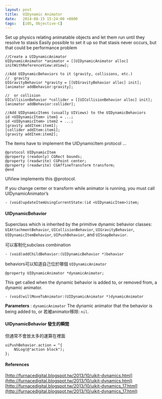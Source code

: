 ```yaml
---
layout: post
title:  UIDynamic Animator
date:   2014-08-15 15:24:00 +0800
tags:   [iOS, Objective-C]
---
```


Set up physics relating animatable objects and let them run until they resolve to stasis
Easily possible to set it up so that stasis never occurs, but that could be performance problem

<!--more-->

```objc
//Create a UIDynamicAnimator
UIDynamicAnimator *animator = [[UIDynamicAnimator alloc] initWithReferenceView:aView];

//Add UIDynamicBehaviors to it (gravity, collisions, etc.)
//  gravity
UIGravityBehavior *gravity = [[UIGravityBehavior alloc] init];
[animator addBehavior:gravity];

//  or collision
UICollisionBehavior *collider = [[UICollisionBehavior alloc] init];
[animator addBehavior:collider];

//Add UIDynamicItems (usually UIViews) to the UIDynamicBehaviors
id <UIDynamicItem> item1 = ...;
id <UIDynamicItem> item2 = ...;
[gravity addItem:item1];
[collider addItem:item1];
[gravity addItem:item2];
```
The items have to implement the UIDynamicItem protocol ...
```objc
@protocol UIDynamicItem
@property (readonly) CGRect bounds;
@property (readwrite) CGPoint center;
@property (readwrite) CGAffineTransform transform;
@end
```
UIView implements this @protocol.

If you change center or transform while animator is running, you must call UIDynamicAnimator’s
```objc
- (void)updateItemUsingCurrentState:(id <UIDynamicItem>)item;
```

#### UIDynamicBehavior
Superclass which is inherited by the primitive dynamic behavior classes: `UIAttachmentBehavior`, `UICollisionBehavior`, `UIGravityBehavior`, `UIDynamicItemBehavior`, `UIPushBehavior`, and `UISnapBehavior`.

可以客制化subclass combination
```objc
- (void)addChildBehavior:(UIDynamicBehavior *)behavior
```
behaviors可以知道自己位於哪個 `UIDynamicAnimator`
```objc
@property UIDynamicAnimator *dynamicAnimator;
```

This get called when the dynamic behavior is added to, or removed from, a dynamic animator.
```objc
- (void)willMoveToAnimator:(UIDynamicAnimator *)dynamicAnimator
```
**Parameters** : `dynamicAnimator`
The dynamic animator that the behavior is being added to, or 若被animator移除: `nil`.

#### UIDynamicBehavior 發生的瞬間
但通常不會放太多的運算在裡面
```objc
uiPushBehavior.action = ^{
	NSLog(@"action block");
};
```

#### References
[http://furnacedigital.blogspot.tw/2013/10/uikit-dynamics.html](http://furnacedigital.blogspot.tw/2013/10/uikit-dynamics.html)
[http://furnacedigital.blogspot.tw/2013/10/uikit-dynamics_17.html](http://furnacedigital.blogspot.tw/2013/10/uikit-dynamics_17.html)
